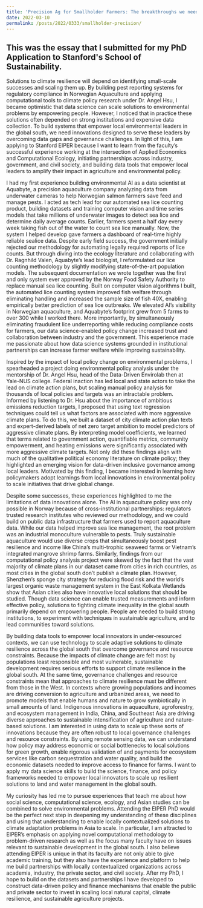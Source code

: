```yaml
---
title: 'Precision Ag for Smallholder Farmers: The breakthroughs we need for sustainable intensification to scale'
date: 2022-03-10
permalink: /posts/2022/0333/smallholder-precision/
---
```


## This was the essay that I submitted for my PhD Application to Stanford's School of Sustainability.

Solutions to climate resilience will depend on identifying small-scale successes and scaling them up. By building pest reporting systems for regulatory compliance in Norwegian Aquaculture and applying computational tools to climate policy research under Dr. Angel Hsu, I became optimistic that data science can scale solutions to environmental problems by empowering people. However, I noticed that in practice these solutions often depended on strong institutions and expensive data collection. To build systems that empower local environmental leaders in the global south, we need innovations designed to serve these leaders by overcoming data gaps and governance challenges. In light of this, I am applying to Stanford EIPER because I want to learn from the faculty’s successful experience working at the intersection of Applied Economics and Computational Ecology, initiating partnerships across industry, government, and civil society, and building data tools that empower local leaders to amplify their impact in agriculture and environmental policy.

I had my first experience building environmental AI as a data scientist at Aquabyte, a precision aquaculture company analyzing data from underwater cameras to help Norwegian salmon farmers save feed and manage pests. I acted as tech lead for our automated sea lice counting product, building datasets and training computer vision and time series models that take millions of underwater images to detect sea lice and determine daily average counts. Earlier, farmers spent a half day every week taking fish out of the water to count sea lice manually. Now, the system I helped develop gave farmers a dashboard of real-time highly reliable sealice data. Despite early field success, the government initially rejected our methodology for automating legally required reports of lice counts. But through diving into the ecology literature and collaborating with Dr. Ragnhild Valen, Aquabyte’s lead biologist, I reformulated our lice counting methodology by slightly modifying state-of-the-art population models. The subsequent documentation we wrote together was the first and only system ever approved by the Norway Food Safety Authority to replace manual sea lice counting. Built on computer vision algorithms I built, the automated lice counting system improved fish welfare through eliminating handling and increased the sample size of fish 40X, enabling empirically better prediction of sea lice outbreaks. We elevated AI’s visibility in Norwegian aquaculture, and Aquabyte’s footprint grew from 5 farms to over 300 while I worked there. More importantly, by simultaneously eliminating fraudulent lice underreporting while reducing compliance costs for farmers, our data science-enabled policy change increased trust and collaboration between industry and the government. This experience made me passionate about how data science systems grounded in institutional partnerships can increase farmer welfare while improving sustainability.

Inspired by the impact of local policy change on environmental problems, I spearheaded a project doing environmental policy analysis under the mentorship of Dr. Angel Hsu, head of the Data-Driven Envirolab then at Yale-NUS college. Federal inaction has led local and state actors to take the lead on climate action plans, but scaling manual policy analysis for thousands of local policies and targets was an intractable problem. Informed by listening to Dr. Hsu about the importance of ambitious emissions reduction targets, I proposed that using text regression techniques could tell us what factors are associated with more aggressive climate plans.  To do this, we built a dataset of city climate action plan texts and expert-derived labels of net zero target ambition to model predictors of aggressive climate plans. By interpreting model coefficients, we learned that terms related to government action, quantifiable metrics, community empowerment, and heating emissions were significantly associated with more aggressive climate targets. Not only did these findings align with much of the qualitative political economy literature on climate policy; they highlighted an emerging vision for data-driven inclusive governance among local leaders. Motivated by this finding, I became interested in learning how policymakers adopt learnings from local innovations in environmental policy to scale initiatives that drive global change.

Despite some successes, these experiences highlighted to me the limitations of data innovations alone. The AI in aquaculture policy was only possible in Norway because of cross-institutional partnerships: regulators trusted research institutes who reviewed our methodology, and we could build on public data infrastructure that farmers used to report aquaculture data. While our data helped improve sea lice management, the root problem was an industrial monoculture vulnerable to pests. Truly sustainable aquaculture would use diverse crops that simultaneously boost pest resilience and income like China’s multi-trophic seaweed farms or Vietnam’s integrated mangrove shrimp farms. Similarly, findings from our computational policy analysis project were skewed by the fact that the vast majority of climate plans in our dataset came from cities in rich countries, as most cities in the global south don’t publish a climate plan. However, Shenzhen’s sponge city strategy for reducing flood risk and the world’s largest organic waste management system in the East Kolkata Wetlands show that Asian cities also have innovative local solutions that should be studied. Though data science can enable trusted measurements and inform effective policy, solutions to fighting climate inequality in the global south primarily depend on empowering people. People are needed to build strong institutions, to experiment with techniques in sustainable agriculture, and to lead communities toward solutions. 

By building data tools to empower local innovators in under-resourced contexts, we can use technology to scale adaptive solutions to climate resilience across the global south that overcome governance and resource constraints. Because the impacts of climate change are felt most by populations least responsible and most vulnerable, sustainable development requires serious efforts to support climate resilience in the global south. At the same time, governance challenges and resource constraints mean that approaches to climate resilience must be different from those in the West. In contexts where growing populations and incomes are driving conversion to agriculture and urbanized areas, we need to promote models that enable humans and nature to grow symbiotically in small amounts of land. Indigenous innovations in aquaculture, agroforestry, and ecosystem management in India, China, and Southeast Asia are driving diverse approaches to sustainable intensification of agriculture and nature-based solutions. I am interested in using data to scale up these sorts of innovations because they are often robust to local governance challenges and resource constraints. By using remote sensing data, we can understand how policy may address economic or social bottlenecks to local solutions for green growth, enable rigorous validation of and payments for ecosystem services like carbon sequestration and water quality, and build the economic datasets needed to improve access to finance for farms. I want to apply my data science skills to build the science, finance, and policy frameworks needed to empower local innovators to scale up resilient solutions to land and water management in the global south.

My curiosity has led me to pursue experiences that teach me about how social science, computational science, ecology, and Asian studies can be combined to solve environmental problems. Attending the EIPER PhD would be the perfect next step in deepening my understanding of these disciplines and using that understanding to enable locally contextualized solutions to climate adaptation problems in Asia to scale. In particular, I am attracted to EIPER’s emphasis on applying novel computational methodology to problem-driven research as well as the focus many faculty have on issues relevant to sustainable development in the global south. I also believe attending EIPER is unique in that its faculty are not only able to give academic training, but they also have the experience and platform to help me build partnerships with locally contextualized organizations across academia, industry, the private sector, and civil society. After my PhD, I hope to build on the datasets and partnerships I have developed to construct data-driven policy and finance mechanisms that enable the public and private sector to invest in scaling local natural capital, climate resilience, and sustainable agriculture projects. 


